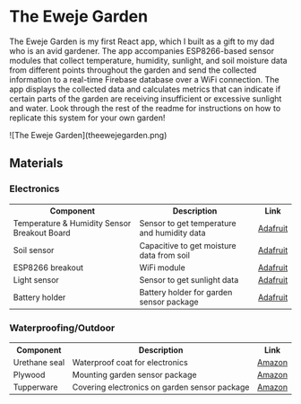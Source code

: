 <h1>The Eweje Garden</h1>
<p>The Eweje Garden is my first React app, which I built as a gift to my dad who is an avid gardener. The app accompanies ESP8266-based sensor modules that collect temperature, humidity, sunlight, and soil moisture data from different points throughout the garden and send the collected information to a real-time Firebase database over a WiFi connection. The app displays the collected data and calculates metrics that can indicate if certain parts of the garden are receiving insufficient or excessive sunlight and water. Look through the rest of the readme for instructions on how to replicate this system for your own garden!</p>
![The Eweje Garden](theewejegarden.png)
<h2>Materials</h2>
<h3>Electronics</h3>
<table>
  <tr>
    <th>Component</th>
    <th>Description</th>
    <th>Link</th>
  </tr>
  <tr>
    <td>Temperature & Humidity Sensor Breakout Board</td>
    <td>Sensor to get temperature and humidity data</td>
    <td><a target="_blank" href="https://www.adafruit.com/product/3251">Adafruit</a></td>
  </tr>
  <tr>
    <td>Soil sensor</td>
    <td>Capacitive to get moisture data from soil</td>
    <td><a target="_blank" href="https://www.adafruit.com/product/4026">Adafruit</a></td>
  </tr>
  <tr>
    <td>ESP8266 breakout</td>
    <td>WiFi module</td>
    <td><a target="_blank" href="https://www.adafruit.com/product/2821">Adafruit</a></td>
  </tr>
  <tr>
    <td>Light sensor</td>
    <td>Sensor to get sunlight data</td>
    <td><a target="_blank" href="https://www.adafruit.com/product/1980">Adafruit</a></td>
  </tr>
  <tr>
    <td>Battery holder</td>
    <td>Battery holder for garden sensor package</td>
    <td><a target="_blank" href="https://www.adafruit.com/product/771">Adafruit</a></td>
  </tr>
</table>
<h3>Waterproofing/Outdoor</h3>
<table>
  <tr>
    <th>Component</th>
    <th>Description</th>
    <th>Link</th>
  </tr>
  <tr>
    <td>Urethane seal</td>
    <td>Waterproof coat for electronics</td>
    <td><a target="_blank" href="https://www.amazon.com/gp/product/B07JMVQN5K/ref=ppx_yo_dt_b_asin_title_o00_s00?ie=UTF8&psc=1">Amazon</a></td>
  </tr>
  <tr>
    <td>Plywood</td>
    <td>Mounting garden sensor package</td>
    <td><a target="_blank" href="https://www.amazon.com/gp/product/B07JMVQN5K/ref=ppx_yo_dt_b_asin_title_o00_s00?ie=UTF8&psc=1">Amazon</a></td>
  </tr>
  <tr>
    <td>Tupperware</td>
    <td>Covering electronics on garden sensor package</td>
    <td><a target="_blank" href="https://www.amazon.com/gp/product/B00N6KZMUO/ref=ppx_yo_dt_b_asin_title_o00_s00?ie=UTF8&psc=1">Amazon</a></td>
  </tr>
</table>
